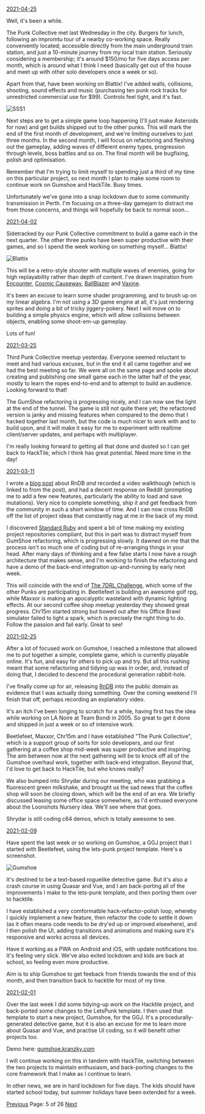 [2021-04-25](/diary/2021/04/25.md)

Well, it's been a while.

The Punk Collective met last Wednesday in the city. Burgers for lunch, following an impromtu tour of a nearby co-working space. Really conveniently located; accessible directly from the main underground train station, and just a 10-minute journey from my local train station. Seriously considering a membership; it's around $150/mo for five days access per month, which is around what I think I need (basically get out of the house and meet up with other solo developers once a week or so).

Apart from that, have been working on Blattix! I've added walls, collisions, shooting, sound effects and music (purchasing ten punk rock tracks for unrestricted commercial use for $99). Controls feel tight, and it's fast.

![SSS1](/diary/assets/sss1.png)

Next steps are to get a simple game loop happening (I'll just make Asteroids for now) and get builds shipped out to the other punks. This will mark the end of the first month of development, and we're limiting ourselves to just three months. In the second month, I will focus on refactoring and fleshing out the gameplay, adding waves of different enemy types, progression through levels, boss battles and so on. The final month will be bugfixing, polish and optimisation.

Remember that I'm trying to limit myself to spending just a third of my time on this particular project, so next month I plan to make some room to continue work on Gumshoe and HackTile. Busy times.

Unfortunately we've gone into a snap lockdown due to some community transmission in Perth. I'm focusing on a three-day gamejam to distract me from those concerns, and things will hopefully be back to normal soon...

[2021-04-02](/diary/2021/04/02.md)

Sidetracked by our Punk Collective commitment to build a game each in the next quarter. The other three punks have been super productive with their games, and so I spend the week working on something myself... Blattix!

![Blattix](/diary/assets/blattix.png)

This will be a retro-style shooter with multiple waves of enemies, going for high replayability rather than depth of content. I've drawn inspiration from [Encounter](https://youtu.be/4CHN-usjFfE?t=12), [Cosmic Causeway](https://youtu.be/i2SvzHY6JhY?t=1), [BallBlazer](https://youtu.be/ISXUs6kYS2Q?t=24) and [Vaxine](https://youtu.be/cT4fGokPVJ4?t=166).

It's been an excuse to learn some shader programming, and to brush up on my linear algebra. I'm not using a 3D game engine at all, it's just rendering sprites and doing a bit of tricky jiggery-pokery. Next I will move on to building a simple physics engine, which will allow collisions between objects, enabling some shoot-em-up gameplay.

Lots of fun!

[2021-03-25](/diary/2021/03/25.md)

Third Punk Collective meetup yesterday. Everyone seemed reluctant to meet and had various excuses, but in the end it all came together and we had the best meeting so far. We were all on the same page and spoke about creating and publishing one small game each in the latter half of the year, mostly to learn the ropes end-to-end and to attempt to build an audience. Looking forward to that!

The GumShoe refactoring is progressing nicely, and I can now see the light at the end of the tunnel. The game is still not quite there yet; the refactored version is janky and missing features when compared to the demo that I hacked together last month, but the code is much nicer to work with and to build upon, and it will make it easy for me to experiment with realtime client/server updates, and perhaps with multiplayer.

I'm really looking forward to getting all that done and dusted so I can get back to HackTile, which I think has great potential. Need more time in the day!

[2021-03-11](/diary/2021/03/11.md)

I wrote a [blog post](https://medium.com/the-magic-pantry/the-case-of-the-fake-database-7bde487213a3) about RnDB _and_ recorded a video walkthough (which is linked to from the post), and had a decent response on Reddit (prompting me to add a few new features, particularly the ability to load and save mutations). Very nice to complete something, ship it and get feedback from the community in such a short window of time. And I can now cross RnDB off the list of project ideas that constantly nag at me in the back of my mind.

I discovered [Standard Ruby](https://blog.testdouble.com/posts/2021-03-04-announcing-standard-ruby-1.0/) and spent a bit of time making my existing project repositories compliant, but this in part was to distract myself from GumShoe refactoring, which is progressing slowly. It dawned on me that the process isn't so much one of coding but of re-arranging things in your head. After many days of thinking and a few false starts I now have a rough architecture that makes sense, and I'm working to finish the refactoring and have a demo of the back-end integration up-and-running by early next week.

This will coincide with the end of [The 7DRL Challenge](https://7drl.com/), which some of the other Punks are participating in. Beetlefeet is building an awesome golf rpg, while Maxxor is making an apocalyptic wasteland with dynamic lighting effects. At our second coffee shop meetup yesterday they showed great progress. Chr15m started strong but bowed out after his Office Brawl simulator failed to light a spark, which is precisely the right thing to do. Follow the passion and fail early. Great to see!

[2021-02-25](/diary/2021/02/25.md)

After a lot of focused work on Gumshoe, I reached a milestone that allowed me to put together a simple, complete game, which is currently playable online. It's fun, and easy for others to pick up and try. But all this rushing meant that some refactoring and tidying up was in order, and, instead of doing that, I decided to descend the procedural generation rabbit-hole.

I've finally come up for air, releasing [RnDB](https://github.com/kranzky/rndb) into the public domain as evidence that I was actually doing something. Over the coming weekend I'll finish that off, perhaps recording an explanatory video.

It's an itch I've been longing to scratch for a while, having first has the idea while working on LA Noire at Team Bondi in 2005. So great to get it done and shipped in just a week or so of intensive work.

Beetlefeet, Maxxor, Chr15m and I have established "The Punk Collective", which is a support group of sorts for solo developers, and our first gathering at a coffee shop mid-week was super productive and inspiring. The aim between now at the next gathering will be to knock off all of the Gumshoe overhaul work, together with back-end integration. Beyond that, I'd love to get back to HackTile, but who knows really?

We also bumped into Shrydar during our meeting, who was grabbing a fluorescent green milkshake, and brought us the sad news that the coffee shop will soon be closing down, which will be the end of an era. We briefly discussed leasing some office space somewhere, as I'd enthused everyone about the Loonshots Nursery idea. We'll see where that goes.

Shrydar is still coding c64 demos, which is totally awesome to see.

[2021-02-09](/diary/2021/02/09.md)

Have spent the last week or so working on Gumshoe, a GGJ project that I started with Beetlefeet, using the lets-punk project template. Here's a screenshot.

![Gumshoe](/diary/assets/gumshoe.png)

It's destined to be a text-based roguelike detective game. But it's also a crash course in using Quasar and Vue, and I am back-porting all of the improvements I make to the lets-punk template, and then porting them over to hacktile.

I have established a very comformatble hack-refactor-polish loop, whereby I quickly implement a new feature, then refactor the code to settle it down (as it often means code needs to be dry'ed up or improved elsewhere), and I then polish the UI, adding transitions and animations and making sure it's responsive and works across all devices.

Have it working as a PWA on Android and iOS, with update notifications too. It's feeling very slick. We've also exited lockdown and kids are back at school, so feeling even more productive.

Aim is to ship Gumshoe to get feeback from friends towards the end of this month, and then transition back to hacktile for most of my time.

[2021-02-01](/diary/2021/02/01.md)

Over the last week I did some tidying-up work on the Hacktile project, and back-ported some changes to the LetsPunk template. I then used that template to start a new project, Gumshoe, for the GGJ. It's a procedurally-generated detective game, but it is also an excuse for me to learn more about Quasar and Vue, and practise UI coding, so it will benefit other projects too.

Demo here: [gumshoe.kranzky.com](https://gumshoe.kranzky.com)

I will continue working on this in tandem with HackTile, switching between the two projects to maintain enthusiasm, and back-porting changes to the core framework that I make as I continue to learn.

In other news, we are in hard lockdown for five days. The kids should have started school today, but summer holidays have been extended for a week.

[Previous](/diary/page4) Page: 5 of 26 [Next](/diary/page6)